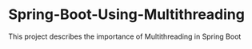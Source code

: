 # Spring-Boot-Using-Multithreading
This project describes the importance of Multithreading in Spring Boot
